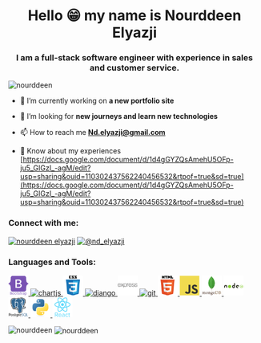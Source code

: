 <h1 align="center">Hello 😁 my name is Nourddeen Elyazji</h1>
<h3 align="center">I am a full-stack software engineer with experience in sales and customer service.</h3>

<p align="left"> <img src="https://komarev.com/ghpvc/?username=nourddeen&label=Profile%20views&color=0e75b6&style=flat" alt="nourddeen" /> </p>

- 🔭 I’m currently working on **a new portfolio site**

- 👀 I’m looking for **new journeys and learn new technologies**

- 📫 How to reach me **Nd.elyazji@gmail.com**

- 📄 Know about my experiences [https://docs.google.com/document/d/1d4gGYZQsAmehU5OFp-ju5_GIGzI_-agM/edit?usp=sharing&ouid=110302437562240456532&rtpof=true&sd=true](https://docs.google.com/document/d/1d4gGYZQsAmehU5OFp-ju5_GIGzI_-agM/edit?usp=sharing&ouid=110302437562240456532&rtpof=true&sd=true)

<h3 align="left">Connect with me:</h3>
<p align="left">
<a href="https://linkedin.com/in/nourddeen-elyazji" target="blank"><img align="center" src="https://raw.githubusercontent.com/rahuldkjain/github-profile-readme-generator/master/src/images/icons/Social/linked-in-alt.svg" alt="nourddeen elyazji" height="30" width="40" /></a>
<a href="https://www.hackerearth.com/nd_elyazji" target="blank"><img align="center" src="https://raw.githubusercontent.com/rahuldkjain/github-profile-readme-generator/master/src/images/icons/Social/hackerearth.svg" alt="@nd_elyazji" height="30" width="40" /></a>
</p>

<h3 align="left">Languages and Tools:</h3>
<p align="left"> <a href="https://getbootstrap.com" target="_blank" rel="noreferrer"> <img src="https://raw.githubusercontent.com/devicons/devicon/master/icons/bootstrap/bootstrap-plain-wordmark.svg" alt="bootstrap" width="40" height="40"/> </a> <a href="https://www.chartjs.org" target="_blank" rel="noreferrer"> <img src="https://www.chartjs.org/media/logo-title.svg" alt="chartjs" width="40" height="40"/> </a> <a href="https://www.w3schools.com/css/" target="_blank" rel="noreferrer"> <img src="https://raw.githubusercontent.com/devicons/devicon/master/icons/css3/css3-original-wordmark.svg" alt="css3" width="40" height="40"/> </a> <a href="https://www.djangoproject.com/" target="_blank" rel="noreferrer"> <img src="https://cdn.worldvectorlogo.com/logos/django.svg" alt="django" width="40" height="40"/> </a> <a href="https://expressjs.com" target="_blank" rel="noreferrer"> <img src="https://raw.githubusercontent.com/devicons/devicon/master/icons/express/express-original-wordmark.svg" alt="express" width="40" height="40"/> </a> <a href="https://git-scm.com/" target="_blank" rel="noreferrer"> <img src="https://www.vectorlogo.zone/logos/git-scm/git-scm-icon.svg" alt="git" width="40" height="40"/> </a> <a href="https://www.w3.org/html/" target="_blank" rel="noreferrer"> <img src="https://raw.githubusercontent.com/devicons/devicon/master/icons/html5/html5-original-wordmark.svg" alt="html5" width="40" height="40"/> </a> <a href="https://developer.mozilla.org/en-US/docs/Web/JavaScript" target="_blank" rel="noreferrer"> <img src="https://raw.githubusercontent.com/devicons/devicon/master/icons/javascript/javascript-original.svg" alt="javascript" width="40" height="40"/> </a> <a href="https://www.mongodb.com/" target="_blank" rel="noreferrer"> <img src="https://raw.githubusercontent.com/devicons/devicon/master/icons/mongodb/mongodb-original-wordmark.svg" alt="mongodb" width="40" height="40"/> </a> <a href="https://nodejs.org" target="_blank" rel="noreferrer"> <img src="https://raw.githubusercontent.com/devicons/devicon/master/icons/nodejs/nodejs-original-wordmark.svg" alt="nodejs" width="40" height="40"/> </a> <a href="https://www.postgresql.org" target="_blank" rel="noreferrer"> <img src="https://raw.githubusercontent.com/devicons/devicon/master/icons/postgresql/postgresql-original-wordmark.svg" alt="postgresql" width="40" height="40"/> </a> <a href="https://www.python.org" target="_blank" rel="noreferrer"> <img src="https://raw.githubusercontent.com/devicons/devicon/master/icons/python/python-original.svg" alt="python" width="40" height="40"/> </a> <a href="https://reactjs.org/" target="_blank" rel="noreferrer"> <img src="https://raw.githubusercontent.com/devicons/devicon/master/icons/react/react-original-wordmark.svg" alt="react" width="40" height="40"/> </a> </p>

<p><img align="left" src="https://github-readme-stats.vercel.app/api/top-langs?username=nourddeen&show_icons=true&locale=en&layout=compact" alt="nourddeen" /></p>

<p>&nbsp;<img align="center" src="https://github-readme-stats.vercel.app/api?username=nourddeen&show_icons=true&locale=en" alt="nourddeen" /></p>
